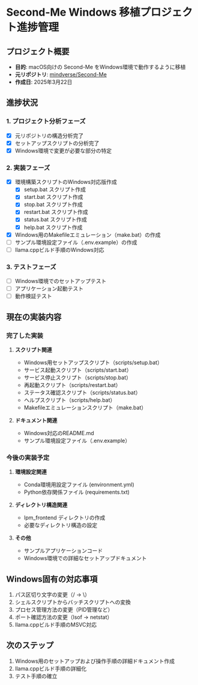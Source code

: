 # Second-Me Windows 移植プロジェクト進捗管理

## プロジェクト概要
- **目的**: macOS向けの Second-Me をWindows環境で動作するように移植
- **元リポジトリ**: [mindverse/Second-Me](https://github.com/mindverse/Second-Me)
- **作成日**: 2025年3月22日

## 進捗状況

### 1. プロジェクト分析フェーズ
- [x] 元リポジトリの構造分析完了
- [x] セットアップスクリプトの分析完了
- [x] Windows環境で変更が必要な部分の特定

### 2. 実装フェーズ
- [x] 環境構築スクリプトのWindows対応版作成
  - [x] setup.bat スクリプト作成
  - [x] start.bat スクリプト作成
  - [x] stop.bat スクリプト作成
  - [x] restart.bat スクリプト作成
  - [x] status.bat スクリプト作成
  - [x] help.bat スクリプト作成
- [x] Windows用のMakefileエミュレーション（make.bat）の作成
- [ ] サンプル環境設定ファイル（.env.example）の作成
- [ ] llama.cppビルド手順のWindows対応

### 3. テストフェーズ
- [ ] Windows環境でのセットアップテスト
- [ ] アプリケーション起動テスト
- [ ] 動作検証テスト

## 現在の実装内容

### 完了した実装
1. **スクリプト関連**
   - Windows用セットアップスクリプト（scripts/setup.bat）
   - サービス起動スクリプト（scripts/start.bat）
   - サービス停止スクリプト（scripts/stop.bat）
   - 再起動スクリプト（scripts/restart.bat）
   - ステータス確認スクリプト（scripts/status.bat）
   - ヘルプスクリプト（scripts/help.bat）
   - Makefileエミュレーションスクリプト（make.bat）

2. **ドキュメント関連**
   - Windows対応のREADME.md
   - サンプル環境設定ファイル（.env.example）

### 今後の実装予定
1. **環境設定関連**
   - Conda環境用設定ファイル (environment.yml)
   - Python依存関係ファイル (requirements.txt)

2. **ディレクトリ構造関連**
   - lpm_frontend ディレクトリの作成
   - 必要なディレクトリ構造の設定

3. **その他**
   - サンプルアプリケーションコード
   - Windows環境での詳細なセットアップドキュメント

## Windows固有の対応事項
1. パス区切り文字の変更（/ → \）
2. シェルスクリプトからバッチスクリプトへの変換
3. プロセス管理方法の変更（PID管理など）
4. ポート確認方法の変更（lsof → netstat）
5. llama.cppビルド手順のMSVC対応

## 次のステップ
1. Windows用のセットアップおよび操作手順の詳細ドキュメント作成
2. llama.cppビルド手順の詳細化
3. テスト手順の確立
